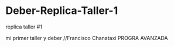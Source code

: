 # Deber-Replica-Taller-1
replica taller #1

mi primer taller y deber //Francisco Chanataxi
PROGRA AVANZADA
